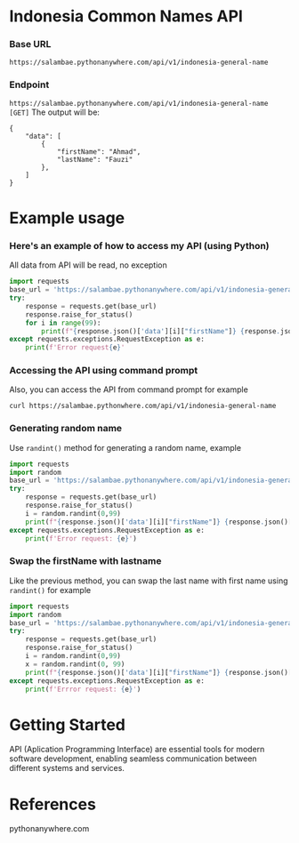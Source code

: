 # Indonesia Common Names API

### Base URL
```https://salambae.pythonanywhere.com/api/v1/indonesia-general-name```

### Endpoint
```https://salambae.pythonanywhere.com/api/v1/indonesia-general-name [GET]```
The output will be:
```
{
    "data": [
        {
            "firstName": "Ahmad",
            "lastName": "Fauzi"
        },
    ]
}
```

# Example usage
### Here's an example of how to access my API (using Python)
All data from API will be read, no exception
```Python
import requests
base_url = 'https://salambae.pythonanywhere.com/api/v1/indonesia-general-name'
try:
    response = requests.get(base_url)
    response.raise_for_status()
    for i in range(99):
        print(f"{response.json()['data'][i]["firstName"]} {response.json()['data'][i]["lastName"]}")
except requests.exceptions.RequestException as e:
    print(f'Error request{e}'
```

### Accessing the API using command prompt
Also, you can access the API from command prompt for example
```Prompt
curl https://salambae.pythonwhere.com/api/v1/indonesia-general-name
```

### Generating random name
Use ```randint()``` method for generating a random name, example
```Python
import requests
import random
base_url = 'https://salambae.pythonanywhere.com/api/v1/indonesia-general-name'
try:
    response = requests.get(base_url)
    response.raise_for_status()
    i = random.randint(0,99)
    print(f"{response.json()['data'][i]["firstName"]} {response.json()['data'][i]["lastName"]}")
except requests.exceptions.RequestException as e:
    print(f'Error request: {e}')
```

### Swap the firstName with lastname
Like the previous method, you can swap the last name with first name using ```randint()``` for example
```Python
import requests
import random
base_url = 'https://salambae.pythonanywhere.com/api/v1/indonesia-general-name'
try:
    response = requests.get(base_url)
    response.raise_for_status()
    i = random.randint(0,99)
    x = random.randint(0, 99)
    print(f"{response.json()['data'][i]["firstName"]} {response.json()['data'][x]["lastName"]}")
except requests.exceptions.RequestException as e:
    print(f'Errror request: {e}')
```

# Getting Started
API (Aplication Programming Interface) are essential tools for modern software development, enabling seamless communication between different systems and services.

# References
pythonanywhere.com
